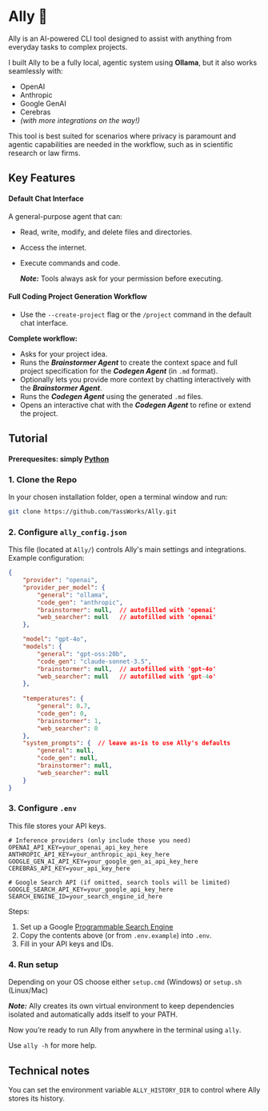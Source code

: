 # Ally 🗿

Ally is an AI-powered CLI tool designed to assist with anything from everyday tasks to complex projects.

I built Ally to be a fully local, agentic system using **Ollama**, but it also works seamlessly with:

* OpenAI
* Anthropic
* Google GenAI
* Cerebras
* *(with more integrations on the way!)*

This tool is best suited for scenarios where privacy is paramount and agentic capabilities are needed in the workflow, such as in scientific research or law firms.

## Key Features

#### Default Chat Interface

A general-purpose agent that can:

* Read, write, modify, and delete files and directories.
* Access the internet.
* Execute commands and code.

  ***Note:*** Tools always ask for your permission before executing.

#### Full Coding Project Generation Workflow

* Use the `--create-project` flag or the `/project` command in the default chat interface.

**Complete workflow:**

* Asks for your project idea.
* Runs the ***Brainstormer Agent*** to create the context space and full project specification for the ***Codegen Agent*** (in `.md` format).
* Optionally lets you provide more context by chatting interactively with the ***Brainstormer Agent***.
* Runs the ***Codegen Agent*** using the generated `.md` files.
* Opens an interactive chat with the ***Codegen Agent*** to refine or extend the project.

## Tutorial

#### Prerequesites: simply [Python](https://www.python.org/)

### 1. Clone the Repo

In your chosen installation folder, open a terminal window and run:

```bash
git clone https://github.com/YassWorks/Ally.git
```

### 2. Configure `ally_config.json`

This file (located at `Ally/`) controls Ally's main settings and integrations. Example configuration:

```json
{
    "provider": "openai",
    "provider_per_model": {
        "general": "ollama",
        "code_gen": "anthropic",
        "brainstormer": null,  // autofilled with 'openai'
        "web_searcher": null   // autofilled with 'openai'
    },

    "model": "gpt-4o",
    "models": {
        "general": "gpt-oss:20b",
        "code_gen": "claude-sonnet-3.5",
        "brainstormer": null,  // autofilled with 'gpt-4o'
        "web_searcher": null   // autofilled with 'gpt-4o'
    },
    
    "temperatures": {
        "general": 0.7,
        "code_gen": 0,
        "brainstormer": 1,
        "web_searcher": 0
    },
    "system_prompts": {  // leave as-is to use Ally's defaults
        "general": null,
        "code_gen": null,
        "brainstormer": null,
        "web_searcher": null
    }
}
```

### 3. Configure `.env`

This file stores your API keys.

```
# Inference providers (only include those you need)
OPENAI_API_KEY=your_openai_api_key_here
ANTHROPIC_API_KEY=your_anthropic_api_key_here
GOOGLE_GEN_AI_API_KEY=your_google_gen_ai_api_key_here
CEREBRAS_API_KEY=your_api_key_here

# Google Search API (if omitted, search tools will be limited)
GOOGLE_SEARCH_API_KEY=your_google_api_key_here
SEARCH_ENGINE_ID=your_search_engine_id_here
```

Steps:

1. Set up a Google [Programmable Search Engine](https://developers.google.com/custom-search/v1/overview)
2. Copy the contents above (or from `.env.example`) into `.env`.
3. Fill in your API keys and IDs.

### 4. Run setup

Depending on your OS choose either `setup.cmd` (Windows) or `setup.sh` (Linux/Mac)

***Note:*** Ally creates its own virtual environment to keep dependencies isolated and automatically adds itself to your PATH.

Now you’re ready to run Ally from anywhere in the terminal using `ally`.

Use `ally -h` for more help.

## Technical notes

You can set the environment variable `ALLY_HISTORY_DIR` to control where Ally stores its history.